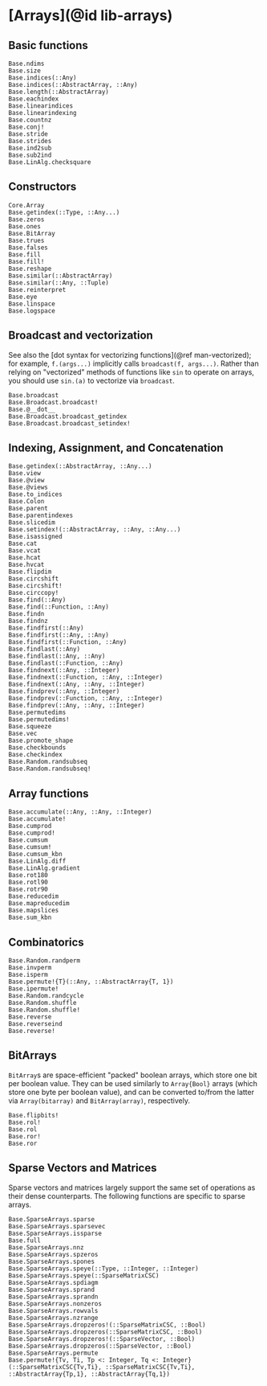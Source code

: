 # [Arrays](@id lib-arrays)

## Basic functions

```@docs
Base.ndims
Base.size
Base.indices(::Any)
Base.indices(::AbstractArray, ::Any)
Base.length(::AbstractArray)
Base.eachindex
Base.linearindices
Base.linearindexing
Base.countnz
Base.conj!
Base.stride
Base.strides
Base.ind2sub
Base.sub2ind
Base.LinAlg.checksquare
```

## Constructors

```@docs
Core.Array
Base.getindex(::Type, ::Any...)
Base.zeros
Base.ones
Base.BitArray
Base.trues
Base.falses
Base.fill
Base.fill!
Base.reshape
Base.similar(::AbstractArray)
Base.similar(::Any, ::Tuple)
Base.reinterpret
Base.eye
Base.linspace
Base.logspace
```

## Broadcast and vectorization

See also the [dot syntax for vectorizing functions](@ref man-vectorized);
for example, `f.(args...)` implicitly calls `broadcast(f, args...)`.
Rather than relying on "vectorized" methods of functions like `sin`
to operate on arrays, you should use `sin.(a)` to vectorize via `broadcast`.

```@docs
Base.broadcast
Base.Broadcast.broadcast!
Base.@__dot__
Base.Broadcast.broadcast_getindex
Base.Broadcast.broadcast_setindex!
```

## Indexing, Assignment, and Concatenation

```@docs
Base.getindex(::AbstractArray, ::Any...)
Base.view
Base.@view
Base.@views
Base.to_indices
Base.Colon
Base.parent
Base.parentindexes
Base.slicedim
Base.setindex!(::AbstractArray, ::Any, ::Any...)
Base.isassigned
Base.cat
Base.vcat
Base.hcat
Base.hvcat
Base.flipdim
Base.circshift
Base.circshift!
Base.circcopy!
Base.find(::Any)
Base.find(::Function, ::Any)
Base.findn
Base.findnz
Base.findfirst(::Any)
Base.findfirst(::Any, ::Any)
Base.findfirst(::Function, ::Any)
Base.findlast(::Any)
Base.findlast(::Any, ::Any)
Base.findlast(::Function, ::Any)
Base.findnext(::Any, ::Integer)
Base.findnext(::Function, ::Any, ::Integer)
Base.findnext(::Any, ::Any, ::Integer)
Base.findprev(::Any, ::Integer)
Base.findprev(::Function, ::Any, ::Integer)
Base.findprev(::Any, ::Any, ::Integer)
Base.permutedims
Base.permutedims!
Base.squeeze
Base.vec
Base.promote_shape
Base.checkbounds
Base.checkindex
Base.Random.randsubseq
Base.Random.randsubseq!
```

## Array functions

```@docs
Base.accumulate(::Any, ::Any, ::Integer)
Base.accumulate!
Base.cumprod
Base.cumprod!
Base.cumsum
Base.cumsum!
Base.cumsum_kbn
Base.LinAlg.diff
Base.LinAlg.gradient
Base.rot180
Base.rotl90
Base.rotr90
Base.reducedim
Base.mapreducedim
Base.mapslices
Base.sum_kbn
```

## Combinatorics

```@docs
Base.Random.randperm
Base.invperm
Base.isperm
Base.permute!{T}(::Any, ::AbstractArray{T, 1})
Base.ipermute!
Base.Random.randcycle
Base.Random.shuffle
Base.Random.shuffle!
Base.reverse
Base.reverseind
Base.reverse!
```

## BitArrays

`BitArray`s are space-efficient "packed" boolean arrays, which store one bit per boolean value.
 They can be used similarly to `Array{Bool}` arrays (which store one byte per boolean value),
and can be converted to/from the latter via `Array(bitarray)` and `BitArray(array)`, respectively.

```@docs
Base.flipbits!
Base.rol!
Base.rol
Base.ror!
Base.ror
```

## Sparse Vectors and Matrices

Sparse vectors and matrices largely support the same set of operations as their dense counterparts.
The following functions are specific to sparse arrays.

```@docs
Base.SparseArrays.sparse
Base.SparseArrays.sparsevec
Base.SparseArrays.issparse
Base.full
Base.SparseArrays.nnz
Base.SparseArrays.spzeros
Base.SparseArrays.spones
Base.SparseArrays.speye(::Type, ::Integer, ::Integer)
Base.SparseArrays.speye(::SparseMatrixCSC)
Base.SparseArrays.spdiagm
Base.SparseArrays.sprand
Base.SparseArrays.sprandn
Base.SparseArrays.nonzeros
Base.SparseArrays.rowvals
Base.SparseArrays.nzrange
Base.SparseArrays.dropzeros!(::SparseMatrixCSC, ::Bool)
Base.SparseArrays.dropzeros(::SparseMatrixCSC, ::Bool)
Base.SparseArrays.dropzeros!(::SparseVector, ::Bool)
Base.SparseArrays.dropzeros(::SparseVector, ::Bool)
Base.SparseArrays.permute
Base.permute!{Tv, Ti, Tp <: Integer, Tq <: Integer}(::SparseMatrixCSC{Tv,Ti}, ::SparseMatrixCSC{Tv,Ti}, ::AbstractArray{Tp,1}, ::AbstractArray{Tq,1})
```
